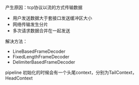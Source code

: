 产生原因：tcp协议以流的方式传输数据
- 用户发送数据大于套接口发送缓冲区大小
- 网络传输发生分片
- 多次请求数据合并在一起发送

解决方法：
- LineBasedFrameDecoder
- FixedLengthFrameDecoder
- DelimiterBasedFrameDecoder

pipeline 初始化的时候会有一个头尾context，分别为TailContext，HeadContext
